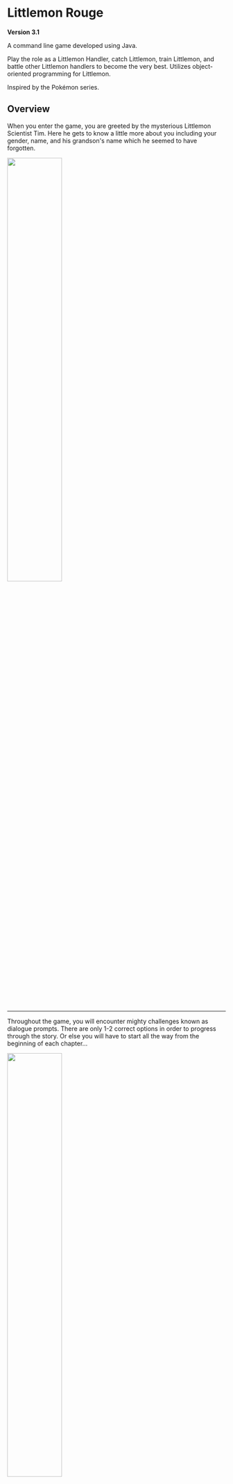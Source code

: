 # Littlemon Rouge

**Version 3.1**

A command line game developed using Java.

Play the role as a Littlemon Handler, catch Littlemon, train Littlemon, and battle other Littlemon handlers to become the very best. Utilizes object-oriented programming for Littlemon.

Inspired by the Pokémon series.

## Overview

When you enter the game, you are greeted by the mysterious Littlemon Scientist Tim. Here he gets to know a little more about you including your gender, name, and his 
grandson's name which he seemed to have forgotten.

<img src="/demo/beginning.gif" width="50%" height="50%"/>

---

Throughout the game, you will encounter mighty challenges known as dialogue prompts. There are only 1-2 correct options in order to progress through the story. Or else
you will have to start all the way from the beginning of each chapter...

<img src="/demo/choices.gif" width="50%" height="50%"/>

---

Eventually you will get you meet your very first Littlemon, but soon after your rival seems confident enough to challenge you to a battle...

<img src="/demo/starter.gif" width="50%" height="50%"/>

---

The battle system is fairly basic. Each Littlemon keeps attacking each other until one faints (dies) and one Handler is declared the victor.

<img src="/demo/battle.gif" width="50%" height="50%"/>

---

Once you set off on your journey to become the very best like no one ever was, you will come across the dangerous tall grass where wild Littlemon may come out and attack you...

But do not fear! You have your Littlemon with you. With enough luck, you may be able to catch the Littlemon using the Littleballs Tim gave you and add them to your team and to your Littledex.

<img src="/demo/catch.gif" width="50%" height="50%"/>

---

You may come across other Littlemon Handlers down the road where they could challenge you to a battle. You are able to use the Littlemon you have caught in case your starter faints.

<img src="/demo/switch.gif" width="50%" height="50%"/>

---

I won't share any specific story details in here, but if you are curious then be sure to check out the game!

Good luck, future Littlemon Master.

## Installation

1. [Download (requires Java version 8 or higher)](https://github.com/BitPingu/littlemon-rouge/releases/download/v1.0/LittlemonRouge-1.1.zip)
2. Extract the files
3. In a terminal, cd to the project directory.
- For example, if it is in your Downloads folder:

  ```sh 
  cd .\Downloads\LittlemonRouge-1.1\
  ```
4. Run the jar file
  ```sh 
  java "-Dfile.encoding=UTF8" -jar .\LittlemonRouge.jar
  ```

## Development

For my Grade 11 Computer Science final assignment, I wanted to build off of a prototype I had developed at a coding club at my high school when I was first exposed to programming in
the context of scripting languages. (unlike Scratch) At the time, choose your own adventure games were a popular project idea since they weren't that particularly difficult to make and 
you can be really creative in the direction of the story with the branching paths. But I wanted to add a twist of my own by adding elements from Pokémon such as a navigational map,
and catchable and trainable Pokémon. (or Littlemon in this context)

With my current skillset at the time, it was practically impossible to incorporate Littlemon, that was until I decided to seek guidance from my teacher on how to utilize object-oriented programming
as what Java is known for which was supposed to be taught in Grade 12. But after discussing my idea, he agreed to lend me his book about Java where I self-taught some concepts from and tried to 
incorporate into my game.

This specific project holds a special place in my heart since it was considered my first big programming project. I hope you enjoy my game!

## Acknowledgements

- My high school Computer Science teacher Mr. Janicas
